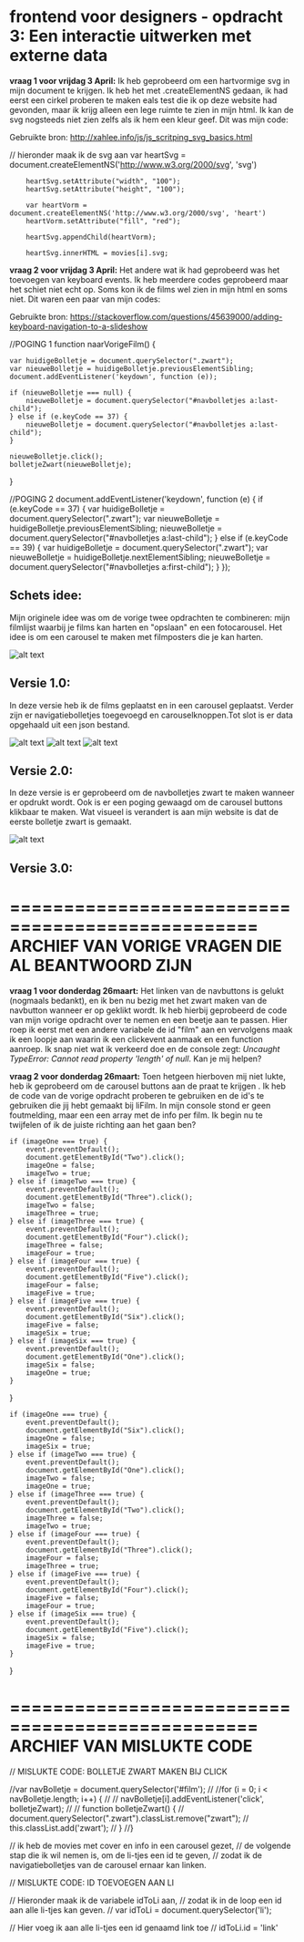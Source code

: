 # frontend voor designers - opdracht 3: Een interactie uitwerken met externe data

**vraag 1 voor vrijdag 3 April:** Ik heb geprobeerd om een hartvormige svg in mijn document te krijgen. Ik heb het met .createElementNS gedaan, ik had eerst een cirkel proberen te maken eals test die ik op deze website had gevonden, maar ik krijg alleen een lege ruimte te zien in mijn html. Ik kan de svg nogsteeds niet zien zelfs als ik hem een kleur geef. Dit was mijn code:

Gebruikte bron: http://xahlee.info/js/js_scritping_svg_basics.html

//      hieronder maak ik de svg aan
        var heartSvg = document.createElementNS('http://www.w3.org/2000/svg', 'svg')

        heartSvg.setAttribute("width", "100");
        heartSvg.setAttribute("height", "100");

        var heartVorm = document.createElementNS('http://www.w3.org/2000/svg', 'heart')
        heartVorm.setAttribute("fill", "red");

        heartSvg.appendChild(heartVorm);

        heartSvg.innerHTML = movies[i].svg;


**vraag 2 voor vrijdag 3 April:** Het andere wat ik had geprobeerd was het toevoegen van keyboard events. Ik heb meerdere codes geprobeerd maar het schiet niet echt op. Soms kon ik de films wel zien in mijn html en soms niet. Dit waren een paar van mijn codes:

Gebruikte bron: https://stackoverflow.com/questions/45639000/adding-keyboard-navigation-to-a-slideshow

//POGING 1
function naarVorigeFilm() {

    var huidigeBolletje = document.querySelector(".zwart");
    var nieuweBolletje = huidigeBolletje.previousElementSibling;
    document.addEventListener('keydown', function (e));

    if (nieuweBolletje === null) {
        nieuweBolletje = document.querySelector("#navbolletjes a:last-child");
    } else if (e.keyCode == 37) {
        nieuweBolletje = document.querySelector("#navbolletjes a:last-child");
    }

    nieuweBolletje.click();
    bolletjeZwart(nieuweBolletje);
}


//POGING 2
document.addEventListener('keydown', function (e) {
    if (e.keyCode == 37) {
        var huidigeBolletje = document.querySelector(".zwart");
        var nieuweBolletje = huidigeBolletje.previousElementSibling;
        nieuweBolletje = document.querySelector("#navbolletjes a:last-child");
    } else if (e.keyCode == 39) {
        var huidigeBolletje = document.querySelector(".zwart");
        var nieuweBolletje = huidigeBolletje.nextElementSibling;
        nieuweBolletje = document.querySelector("#navbolletjes a:first-child");
    }
});



## Schets idee:
Mijn originele idee was om de vorige twee opdrachten te combineren: mijn filmlijst waarbij je films kan harten en "opslaan" en een fotocarousel. Het idee is om een carousel te maken met filmposters die je kan harten.

![alt text](https://ninoelchico21.github.io/frontend-voor-designers-1920/opdracht3/readmeimg/schetsen.jpg "schetsen")



## Versie 1.0:
In deze versie heb ik de films geplaatst en in een carousel geplaatst. Verder zijn er navigatiebolletjes toegevoegd en carouselknoppen.Tot slot is er data opgehaald uit een json bestand.

![alt text](https://raw.githubusercontent.com/ninoelchico21/frontend-voor-designers-1920/master/opdracht3/readmeimg/versie1a.png " Movie Carousel versie 1")
![alt text](https://raw.githubusercontent.com/ninoelchico21/frontend-voor-designers-1920/master/opdracht3/readmeimg/versie1b.png " Movie Carousel versie 1")
![alt text](https://raw.githubusercontent.com/ninoelchico21/frontend-voor-designers-1920/master/opdracht3/readmeimg/versie1c.png " Movie Carousel versie 1")



## Versie 2.0:
In deze versie is er geprobeerd om de navbolletjes zwart te maken wanneer er opdrukt wordt. Ook is er een poging gewaagd om de carousel buttons klikbaar te maken. Wat visueel is verandert is aan mijn website is dat de eerste bolletje zwart is gemaakt.

![alt text](https://raw.githubusercontent.com/ninoelchico21/frontend-voor-designers-1920/master/opdracht3/readmeimg/versie2.png " Movie Carousel versie 2")



## Versie 3.0:









=================================================
ARCHIEF VAN VORIGE VRAGEN DIE AL BEANTWOORD ZIJN
=================================================

**vraag 1 voor donderdag 26maart:** Het linken van de navbuttons is gelukt (nogmaals bedankt), en ik ben nu bezig met het zwart maken van de navbutton wanneer er op geklikt wordt. Ik heb hierbij geprobeerd de code van mijn vorige opdracht over te nemen en een beetje aan te passen. Hier roep ik eerst met een andere variabele de id "film" aan en vervolgens maak ik een loopje aan waarin ik een clickevent aanmaak en een function aanroep. Ik snap niet wat ik verkeerd doe en de console zegt: *Uncaught TypeError: Cannot read property 'length' of null*. Kan je mij helpen?

<!--
//var navBolletje = document.querySelector('#film');
//
//for (i = 0; i < navBolletje.length; i++) {
//
//    navBolletje[i].addEventListener('click', bolletjeZwart);
//
//    function bolletjeZwart() {
//        document.querySelector(".zwart").classList.remove("zwart");
//        this.classList.add('zwart');
//    }
//}
-->



**vraag 2 voor donderdag 26maart:**  Toen hetgeen hierboven mij niet lukte, heb ik geprobeerd om de carousel buttons aan de praat te krijgen . Ik heb de code van de vorige opdracht proberen te gebruiken en de id's te gebruiken die jij hebt gemaakt bij liFilm. In mijn console stond er geen foutmelding, maar een een array met de info per film. Ik begin nu te twijfelen of ik de juiste richting aan het gaan ben?

<!--
var vorigeKnop = document.querySelector('.vorige');
var volgendeKnop = document.querySelector('.volgende');


<!--
var imageOne = true;
var imageTwo = false;
var imageThree = false;
var imageFour = false;
var imageFive = false;
var imageSix = false;
-->

<!--
// Hieronder worden de functies gemaakt waarin ik in een if statement zeg dat de image steeds een image verder kan als het true is.
// Dus van 1 naar 2, 2 naar 3 etc..
function volgendeBol() {
    //    var huidigeBolletje = document.querySelector(".zwart").parentNode;
    //    var nieuweBolletje = huidigeBolletje.nextSibling;
    //    console.log(nieuweBolletje.href);
    //    window.location = nieuweBolletje;
-->


    if (imageOne === true) {
        event.preventDefault();
        document.getElementById("Two").click();
        imageOne = false;
        imageTwo = true;
    } else if (imageTwo === true) {
        event.preventDefault();
        document.getElementById("Three").click();
        imageTwo = false;
        imageThree = true;
    } else if (imageThree === true) {
        event.preventDefault();
        document.getElementById("Four").click();
        imageThree = false;
        imageFour = true;
    } else if (imageFour === true) {
        event.preventDefault();
        document.getElementById("Five").click();
        imageFour = false;
        imageFive = true;
    } else if (imageFive === true) {
        event.preventDefault();
        document.getElementById("Six").click();
        imageFive = false;
        imageSix = true;
    } else if (imageSix === true) {
        event.preventDefault();
        document.getElementById("One").click();
        imageSix = false;
        imageOne = true;
    }
}


<!--
//In deze functie doe ik hetzelfde, alleen andersom nu.
// Dus van 1 naar 6, 6 naar 5 etc..
-->

<!--function vorigeBol() {-->

    if (imageOne === true) {
        event.preventDefault();
        document.getElementById("Six").click();
        imageOne = false;
        imageSix = true;
    } else if (imageTwo === true) {
        event.preventDefault();
        document.getElementById("One").click();
        imageTwo = false;
        imageOne = true;
    } else if (imageThree === true) {
        event.preventDefault();
        document.getElementById("Two").click();
        imageThree = false;
        imageTwo = true;
    } else if (imageFour === true) {
        event.preventDefault();
        document.getElementById("Three").click();
        imageFour = false;
        imageThree = true;
    } else if (imageFive === true) {
        event.preventDefault();
        document.getElementById("Four").click();
        imageFive = false;
        imageFour = true;
    } else if (imageSix === true) {
        event.preventDefault();
        document.getElementById("Five").click();
        imageSix = false;
        imageFive = true;
    }
}
<!--

//Hieronder hang ik een oortje aan de vorige en volgende knop
//die luistert naar clicks, zodat de daarbijbehorende functies kunnen worden getriggerd.
//vorigeKnop.addEventListener('click', vorigeBol);
//volgendeKnop.addEventListener('click', volgendeBol);
-->



=================================================
            ARCHIEF VAN MISLUKTE CODE
=================================================

//  MISLUKTE CODE: BOLLETJE ZWART MAKEN BIJ CLICK

//var navBolletje = document.querySelector('#film');
//
//for (i = 0; i < navBolletje.length; i++) {
//
//    navBolletje[i].addEventListener('click', bolletjeZwart);
//
//    function bolletjeZwart() {
//        document.querySelector(".zwart").classList.remove("zwart");
//        this.classList.add('zwart');
//    }
//}


//  ik heb de movies met cover en info in een carousel gezet,
//  de volgende stap die ik wil nemen is, om de li-tjes een id te geven,
//  zodat ik de navigatiebolletjes van de carousel ernaar kan linken.


//  MISLUKTE CODE: ID TOEVOEGEN AAN LI

//  Hieronder maak ik de variabele idToLi aan,
//  zodat ik in de loop een id aan alle li-tjes kan geven.
//  var idToLi = document.querySelector('li');

//  Hier voeg ik aan alle li-tjes een id genaamd link toe
//  idToLi.id = 'link'

